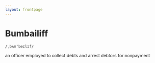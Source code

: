 ```yaml
---
layout: frontpage
---
```

# Bumbailiff

`/ˌbʌmˈbeɪlɪf/`

an officer employed to collect debts and arrest debtors for nonpayment
